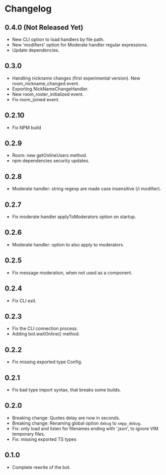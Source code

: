 # Changelog

## 0.4.0 (Not Released Yet)

* New CLI option to load handlers by file path.
* New 'modifiers' option for Moderate handler regular expressions.
* Update dependencies.

## 0.3.0

* Handling nickname changes (first experimental version). New room_nickname_changed event.
* Exporting NickNameChangeHandler.
* New room_roster_initialized event.
* Fix room_joined event.

## 0.2.10

* Fix NPM build

## 0.2.9

* Room: new getOnlineUsers method.
* npm dependencies security updates.

## 0.2.8

* Moderate handler: string regexp are made case insensitive (/i modifier).

## 0.2.7

* Fix moderate handler applyToModerators option on startup.

## 0.2.6

* Moderate handler: option to also apply to moderators.

## 0.2.5

* Fix message moderation, when not used as a component.

## 0.2.4

* Fix CLI exit.

## 0.2.3

* Fix the CLI connection process.
* Adding bot.waitOnline() method.

## 0.2.2

* Fix missing exported type Config.

## 0.2.1

* Fix bad type import syntax, that breaks some builds.

## 0.2.0

* Breaking change: Quotes delay are now in seconds.
* Breaking change: Renaming global option `debug` to `xmpp_debug`.
* Fix: only load and listen for filenames ending with '.json', to ignore VIM temporary files.
* Fix: missing exported TS types

## 0.1.0

* Complete rewrite of the bot.
